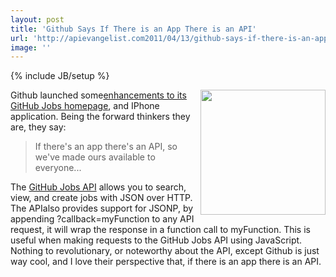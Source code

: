 ```yaml
---
layout: post
title: 'Github Says If There is an App There is an API'
url: 'http://apievangelist.com2011/04/13/github-says-if-there-is-an-app-there-is-an-api/'
image: ''
---
```

{% include JB/setup %}
<img src="http://kinlane-productions.s3.amazonaws.com/github/github-jobs.png"  width="200" align="right" />Github launched some<a title="enhancements to its Github Jobs homepage" href="https://github.com/blog/836-github-jobs-update">enhancements to its GitHub Jobs homepage</a>, and IPhone application.
Being the forward thinkers they are, they say:
<blockquote>
     If there's an app there's an API, so we've made ours available to everyone...
</blockquote>The <a title="GitHub Jobs API" href="http://jobs.github.com/api">GitHub Jobs API</a> allows you to search, view, and create jobs with JSON over HTTP.
The APIalso provides support for JSONP, by appending ?callback=myFunction to any API request, it will wrap the response in a function call to myFunction. This is useful when making requests to the GitHub Jobs API using JavaScript.
Nothing to revolutionary, or noteworthy about the API, except Github is just way cool, and I love their perspective that, if there is an app there is an API.
